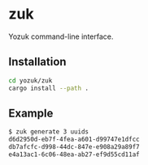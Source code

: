# zuk

Yozuk command-line interface.

## Installation

```bash
cd yozuk/zuk
cargo install --path .
```

## Example

```bash
$ zuk generate 3 uuids
d6d2950d-eb7f-4fea-a601-d99747e1dfcc
db7afcfc-d998-44dc-847e-e908a29a89f7
e4a13ac1-6c06-48ea-ab27-ef9d55cd11af
```
